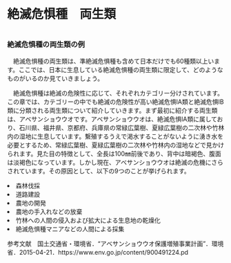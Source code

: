 <h1>絶滅危惧種　両生類<h1>
<h3>絶滅危惧種の両生類の例</h3><p>　絶滅危惧種の両生類は、準絶滅危惧種も含めて日本だけでも60種類以上います。ここでは、日本に生息している絶滅危惧種の両生類に限定して、どのようなものがいるのか見ていきましょう。</p><p>　絶滅危惧種は絶滅の危険性に応じて、それぞれカテゴリー分けされています。この章では、カテゴリーの中でも絶滅の危険性が高い絶滅危惧IA類と絶滅危惧IB類に分類される両生類について紹介していきます。まず最初に紹介する両生類は、アベサンショウウオです。アベサンショウウオは、絶滅危惧IA類に属しており、石川県、福井県、京都府、兵庫県の常緑広葉樹、夏緑広葉樹の二次林や竹林内の湿地に生息しています。繫殖するうえで渇水することがないように湧き水を必要とするため、常緑広葉樹、夏緑広葉樹の二次林や竹林内の湿地などで見かけられます。見た目の特徴として、全長は100㎜前後であり、背中は暗褐色、腹面は淡褐色になっています。しかし現在、アベサンショウウオは絶滅の危機にさらされています。その原因として、以下の9つのことが挙げられます。</p><li>森林伐採</li><li>道路建設</li><li>農地の開発</li><li>農地の手入れなどの放棄</li><li>竹林への人間の侵入および拡大による生息地の乾燥化</li><li>絶滅危惧種マニアなどの人間による採集</li>
<p>参考文献　国土交通省・環境省．“アベサンショウウオ保護増殖事業計画”．環境省．2015-04-21．https://www.env.go.jp/content/900491224.pd</p>
